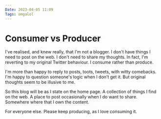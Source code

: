 ```yaml
---
Date: 2023-04-05 11:09
Tags: omgalol
---
```


# Consumer vs Producer

I've realised, and knew really, that I'm not a blogger. I don't have things I need to post on the web. I don't need to share my thoughts. In fact, I'm reverting to my original Twitter behaviour. I consume rather than produce. 

I'm more than happy to reply to posts, toots, tweets, with witty comebacks. I'm happy to question someone's logic when I don't get it. But original thoughts seem to be illusive to me. 

So this blog will be as I state on the home page. A collection of things I find on the web. A place to post occasionally when I do want to share. Somewhere where that I own the content. 

For everyone else. Please keep producing, as I love consuming it. 
